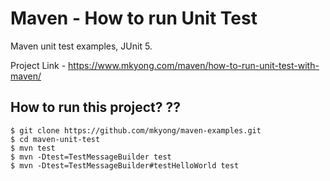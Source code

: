 # Maven - How to run Unit Test
Maven unit test examples, JUnit 5.

Project Link - https://www.mkyong.com/maven/how-to-run-unit-test-with-maven/

## How to run this project? ??
```
$ git clone https://github.com/mkyong/maven-examples.git
$ cd maven-unit-test
$ mvn test
$ mvn -Dtest=TestMessageBuilder test
$ mvn -Dtest=TestMessageBuilder#testHelloWorld test
```
